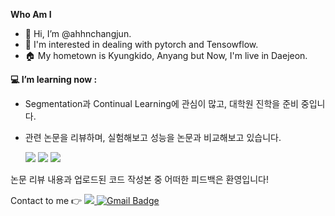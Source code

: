 **Who Am I**
- 👋 Hi, I’m @ahhnchangjun.
- 👀 I'm interested in dealing with pytorch and Tensowflow.
- 🏠 My hometown is Kyungkido, Anyang but Now, I'm live in Daejeon.

  
**💻 I’m learning now :**
- Segmentation과 Continual Learning에 관심이 많고, 대학원 진학을 준비 중입니다.
- 관련 논문을 리뷰하며, 실험해보고 성능을 논문과 비교해보고 있습니다.

  <img src="https://img.shields.io/badge/PyTorch-EE4C2C?style=flat-square&logo=pytorch&logoColor=white"/>  <img src="https://img.shields.io/badge/TensorFlow-FF6F00?style=flat-square&logo=TensowFlow&logoColor=white"/>  <img src="https://img.shields.io/badge/Python-3776AB?style=flat-square&logo=Python&logoColor=white"/>

논문 리뷰 내용과 업로드된 코드 작성본 중 어떠한 피드백은 환영입니다!

Contact to me 👉 <a href="https://www.instagram.com/ahhnchangjun/"><img src="https://img.shields.io/badge/Instagram-E4405F?style=flat&logo=Instagram&logoColor=white"/> [![Gmail Badge](https://img.shields.io/badge/Gmail-D14836?style=flat&logo=Gmail&logoColor=white)](mailto:qkqk1009@gmail.com)
